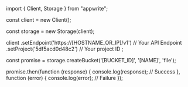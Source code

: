 import { Client, Storage } from "appwrite";

const client = new Client();

const storage = new Storage(client);

client
    .setEndpoint('https://[HOSTNAME_OR_IP]/v1') // Your API Endpoint
    .setProject('5df5acd0d48c2') // Your project ID
;

const promise = storage.createBucket('[BUCKET_ID]', '[NAME]', 'file');

promise.then(function (response) {
    console.log(response); // Success
}, function (error) {
    console.log(error); // Failure
});